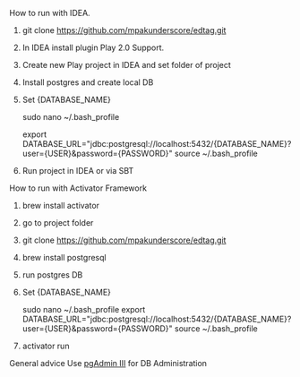 How to run with IDEA.

1. git clone https://github.com/mpakunderscore/edtag.git
2. In IDEA install plugin Play 2.0 Support.
3. Create new Play project in IDEA and set folder of project
4. Install postgres and create local DB
5. Set {DATABASE_NAME} 

    sudo nano ~/.bash_profile
    
    export DATABASE_URL="jdbc:postgresql://localhost:5432/{DATABASE_NAME}?user={USER}&password={PASSWORD}"
    source ~/.bash_profile


6. Run project in IDEA or via SBT

How to run with Activator Framework

1. brew install activator
2. go to project folder
3. git clone https://github.com/mpakunderscore/edtag.git
3. brew install postgresql
4. run postgres DB
5. Set {DATABASE_NAME} 

    sudo nano ~/.bash_profile
    export DATABASE_URL="jdbc:postgresql://localhost:5432/{DATABASE_NAME}?user={USER}&password={PASSWORD}"
    source ~/.bash_profile

6. activator run

General advice
Use <a href="pgAdmin ">pgAdmin III</a> for DB Administration

